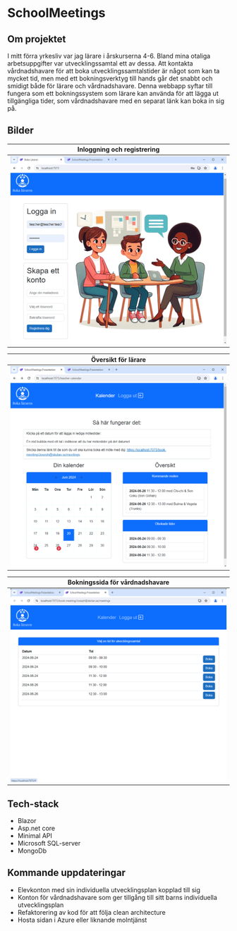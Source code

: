 # SchoolMeetings
## Om projektet
I mitt förra yrkesliv var jag lärare i årskurserna 4-6. Bland mina otaliga arbetsuppgifter var utvecklingssamtal ett av dessa. Att kontakta vårdnadshavare för att boka utvecklingssamtalstider är något som kan ta mycket tid, men med ett bokningsverktyg till hands går det snabbt och smidigt både för lärare och vårdnadshavare. Denna webbapp syftar till fungera som ett bokningssystem som lärare kan använda för att lägga ut tillgängliga tider, som vårdnadshavare med en separat länk kan boka in sig på.
## Bilder

|Inloggning och registrering|
|------------------------|
|<img src="./Screenshots/Landing%20page.png" width="600"> |

|Översikt för lärare|
|------------------------|
| <img src="./Screenshots/TeacherView.png" width="600"> |

|Bokningssida för vårdnadshavare|
|------------------------|
| <img src="./Screenshots/ParentsView.png" width="600"> |




## Tech-stack
<ul>
  <li>
    Blazor
  </li>
  <li>
    Asp.net core
  </li>
  <li>
    Minimal API
  </li>
  <li>
    Microsoft SQL-server
  </li>
  <li>
    MongoDb
  </li>
</ul>

## Kommande uppdateringar
<ul>
  <li>
    Elevkonton med sin individuella utvecklingsplan kopplad till sig
  </li>
  <li>
    Konton för vårdnadshavare som ger tillgång till sitt barns individuella utvecklingsplan
  </li>
  <li>
    Refaktorering av kod för att följa clean architecture
  </li>
  <li>
    Hosta sidan i Azure eller liknande molntjänst
  </li>
</ul>

